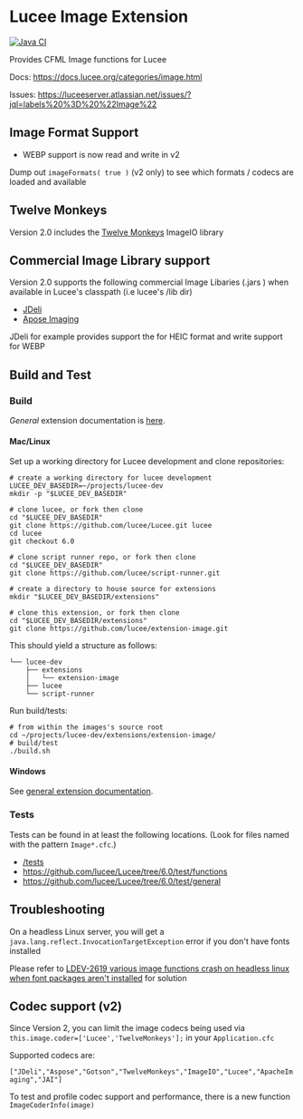 # Lucee Image Extension

[![Java CI](https://github.com/lucee/extension-image/actions/workflows/main.yml/badge.svg)](https://github.com/lucee/extension-image/actions/workflows/main.yml)

Provides CFML Image functions for Lucee

Docs: https://docs.lucee.org/categories/image.html

Issues: https://luceeserver.atlassian.net/issues/?jql=labels%20%3D%20%22Image%22

## Image Format Support

- WEBP support is now read and write in v2

Dump out `imageFormats( true )` (v2 only) to see which formats / codecs are loaded and available

## Twelve Monkeys

Version 2.0 includes the [Twelve Monkeys](https://github.com/haraldk/TwelveMonkeys) ImageIO library

## Commercial Image Library support

Version 2.0 supports the following commercial Image Libaries (.jars ) when available in Lucee's classpath (i.e lucee's /lib dir)

- [JDeli](https://www.idrsolutions.com/jdeli/) 
- [Apose Imaging](https://products.aspose.com/imaging/java/) 

JDeli for example provides support the for HEIC format and write support for WEBP

## Build and Test

### Build

_General_ extension documentation is [here](https://docs.lucee.org/guides/working-with-source/building-and-testing-extensions.html).

#### Mac/Linux

Set up a working directory for Lucee development and clone repositories:

```shell
# create a working directory for lucee development
LUCEE_DEV_BASEDIR=~/projects/lucee-dev
mkdir -p "$LUCEE_DEV_BASEDIR"

# clone lucee, or fork then clone
cd "$LUCEE_DEV_BASEDIR"
git clone https://github.com/lucee/Lucee.git lucee
cd lucee
git checkout 6.0

# clone script runner repo, or fork then clone
cd "$LUCEE_DEV_BASEDIR"
git clone https://github.com/lucee/script-runner.git 

# create a directory to house source for extensions
mkdir "$LUCEE_DEV_BASEDIR/extensions"

# clone this extension, or fork then clone
cd "$LUCEE_DEV_BASEDIR/extensions"
git clone https://github.com/lucee/extension-image.git 
```

This should yield a structure as follows:

```
└── lucee-dev
    ├── extensions
    │   └── extension-image
    ├── lucee
    └── script-runner
```

Run build/tests:

```shell
# from within the images's source root
cd ~/projects/lucee-dev/extensions/extension-image/
# build/test
./build.sh
```

#### Windows

See [general extension documentation](https://docs.lucee.org/guides/working-with-source/building-and-testing-extensions.html).

### Tests

Tests can be found in at least the following locations. (Look for files named with the pattern `Image*.cfc`.)

* [/tests](./tests/)
* https://github.com/lucee/Lucee/tree/6.0/test/functions
* https://github.com/lucee/Lucee/tree/6.0/test/general

## Troubleshooting

On a headless Linux server, you will get a `java.lang.reflect.InvocationTargetException` error if you don't have fonts installed

Please refer to [LDEV-2619 various image functions crash on headless linux when font packages aren't installed](https://luceeserver.atlassian.net/browse/LDEV-2619) for solution

## Codec support (v2)

Since Version 2, you can limit the image codecs being used via `this.image.coder=['Lucee','TwelveMonkeys'];` in your `Application.cfc`

Supported codecs are:

`["JDeli","Aspose","Gotson","TwelveMonkeys","ImageIO","Lucee","ApacheImaging","JAI"]`

To test and profile codec support and performance, there is a new function `ImageCoderInfo(image)`
